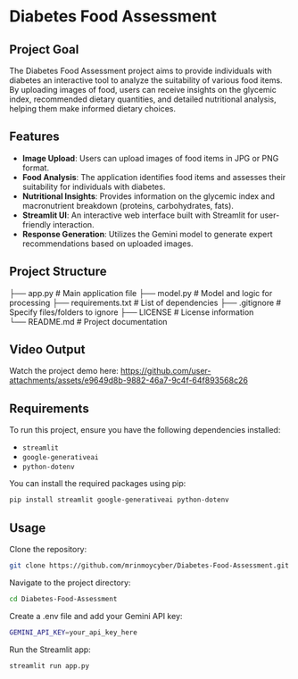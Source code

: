 # Diabetes Food Assessment

## Project Goal
The Diabetes Food Assessment project aims to provide individuals with diabetes an interactive tool to analyze the suitability of various food items. By uploading images of food, users can receive insights on the glycemic index, recommended dietary quantities, and detailed nutritional analysis, helping them make informed dietary choices.

## Features
- **Image Upload**: Users can upload images of food items in JPG or PNG format.
- **Food Analysis**: The application identifies food items and assesses their suitability for individuals with diabetes.
- **Nutritional Insights**: Provides information on the glycemic index and macronutrient breakdown (proteins, carbohydrates, fats).
- **Streamlit UI**: An interactive web interface built with Streamlit for user-friendly interaction.
- **Response Generation**: Utilizes the Gemini model to generate expert recommendations based on uploaded images.

## Project Structure
├── app.py               # Main application file
├── model.py             # Model and logic for processing
├── requirements.txt     # List of dependencies 
├── .gitignore           # Specify files/folders to ignore
├── LICENSE              # License information        
└── README.md            # Project documentation

## Video Output
Watch the project demo here: https://github.com/user-attachments/assets/e9649d8b-9882-46a7-9c4f-64f893568c26

## Requirements
To run this project, ensure you have the following dependencies installed:

- `streamlit`
- `google-generativeai`
- `python-dotenv`

You can install the required packages using pip:

```bash
pip install streamlit google-generativeai python-dotenv
```
## Usage 
Clone the repository:
```bash
git clone https://github.com/mrinmoycyber/Diabetes-Food-Assessment.git
```
Navigate to the project directory:
```bash
cd Diabetes-Food-Assessment
```
Create a .env file and add your Gemini API key:
```bash
GEMINI_API_KEY=your_api_key_here
```
Run the Streamlit app:
```bash
streamlit run app.py
```


